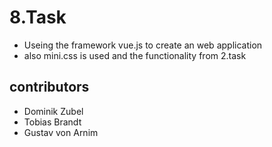 # 8.Task
- Useing the framework vue.js to create an web application
- also mini.css is used and the functionality from 2.task

## contributors
* Dominik Zubel
* Tobias Brandt
* Gustav von Arnim
